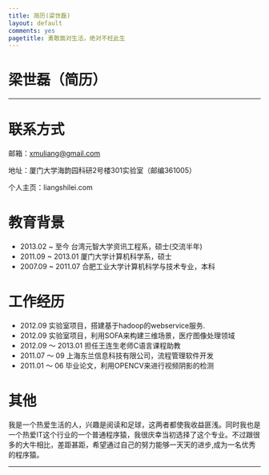 ```yaml
---
title: 简历(梁世磊)
layout: default
comments: yes
pagetitle: 勇敢面对生活，绝对不枉此生
---
```


# 梁世磊（简历）
***

# 联系方式

邮箱：xmuliang@gmail.com

地址：厦门大学海韵园科研2号楼301实验室（邮编361005）

个人主页：liangshilei.com

# 教育背景

- 2013.02 ~ 至今 台湾元智大学资讯工程系，硕士(交流半年)
- 2011.09 ~ 2013.01 厦门大学计算机科学系，硕士
- 2007.09 ~ 2011.07 合肥工业大学计算机科学与技术专业，本科

# 工作经历

- 2012.09 实验室项目，搭建基于hadoop的webservice服务.
- 2012.09 实验室项目，利用SOFA来构建三维场景，医疗图像处理领域
- 2012.09 ～ 2013.01 担任王连生老师C语言课程助教
- 2011.07 ～ 09 上海东兰信息科技有限公司，流程管理软件开发
- 2011.01 ～ 06 毕业论文，利用OPENCV来进行视频阴影的检测

# 其他

我是一个热爱生活的人，兴趣是阅读和足球，这两者都使我收益匪浅。同时我也是一个热爱IT这个行业的一个普通程序猿，我很庆幸当初选择了这个专业。不过跟很多的大牛相比，差距甚距，希望通过自己的努力能够一天天的进步,成为一名优秀的程序猿。

***























